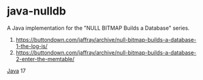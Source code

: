 # java-nulldb
A Java implementation for the "NULL BITMAP Builds a Database" series.

1. https://buttondown.com/jaffray/archive/null-bitmap-builds-a-database-1-the-log-is/
2. https://buttondown.com/jaffray/archive/null-bitmap-builds-a-database-2-enter-the-memtable/

[Java](https://www.oracle.com/br/java/) 17
